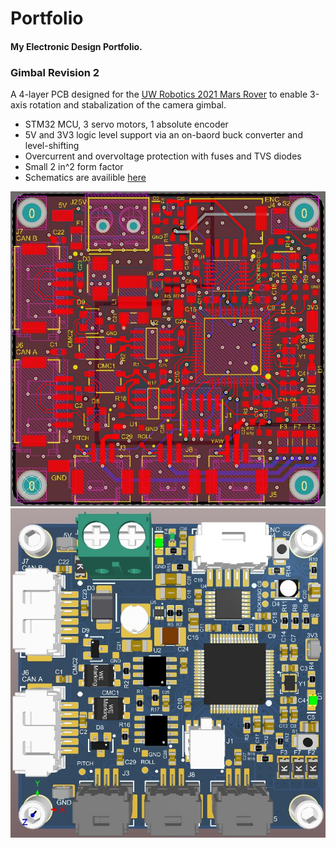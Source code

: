 # Portfolio
#### My Electronic Design Portfolio. 

### Gimbal Revision 2
A 4-layer PCB designed for the [UW Robotics 2021 Mars Rover](https://github.com/uwrobotics/MarsRover2021-hardware) to enable 3-axis rotation and stabalization of the camera gimbal.
* STM32 MCU, 3 servo motors, 1 absolute encoder
* 5V and 3V3 logic level support via an on-baord buck converter and level-shifting
* Overcurrent and overvoltage protection with fuses and TVS diodes
* Small 2 in^2 form factor
* Schematics are availible [here](https://github.com/a-gratton/Portfolio/blob/master/Gimbal%20Rev%202/Gimbal%20Rev2%20Schematics.pdf)

![2D View](https://github.com/a-gratton/Portfolio/blob/master/Gimbal%20Rev%202/Gimbal%20Rev2.jpg)
![3D View](https://github.com/a-gratton/Portfolio/blob/master/Gimbal%20Rev%202/Gimbal%20Rev2%203D.jpg)

